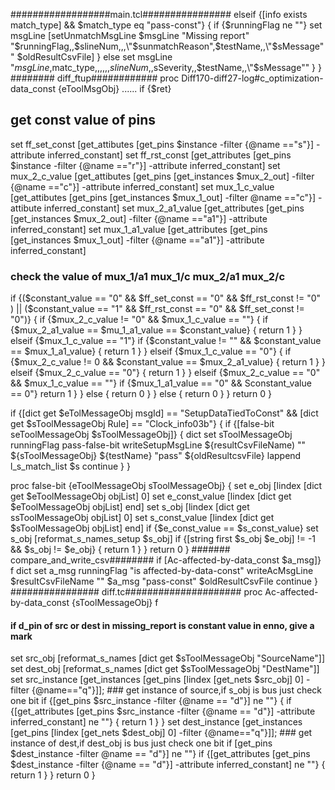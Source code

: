 ##################main.tcl################
elseif {[info exists match_type] && $match_type eq "pass-const"} {
  if {$runningFlag ne ""} 
      set msgLine [setUnmatchMsgLine $msgLine "Missing report" "$runningFlag,,$slineNum,,,\"$sunmatchReason\",$testName,,\"$sMessage\"" $oldResultCsvFile]
  } else 
    set msgLine "$msgLine,$matc_type,,,,,,$slineNum,,$sSeverity,,$testName,,\"$sMessage\""
  }
  }
######## diff_ftup############
proc Diff170-diff27-log#c_optimization-data_const {eToolMsgObj} 
......
if {$ret} 
## get const value of pins
  set ff_set_const [get_attibutes [get_pins $instance -filter {@name =="s"}] -attribute inferred_constant]
  set ff_rst_const [get_attributes [get_pins $instance -filter {@name =="r"}] -attribute inferred_constant]
  set mux_2_c_value [get_attibutes [get_pins [get_instances $mux_2_out] -filter {@name =="c"}] -attribute inferred_constant]
  set mux_1_c_value [get_attibutes [get_pins [get_instances $mux_1_out] -filter @name =="c"}] -attibute inferred_constant]
  set mux_2_a1_value [get_attributes [get_pins [get_instances $mux_2_out] -filter {@name =="a1"}] -attribute inferred_constant]
  set mux_1_a1_value [get_attributes [get_pins [get_instances $mux_1_out] -filter {@name =="a1"}] -attribute inferred_constant]
### check the value of mux_1/a1 mux_1/c mux_2/a1 mux_2/c
  if {($constant_value == "0" && $ff_set_const == "0" && $ff_rst_const != "0" ) || ($constant_value == "1" && $ff_rst_const == "0" && $ff_set_const != "0")} {
	 if {$mux_2_c_value != "0" && $mux_1_c_value == ""} {
 		if {$mux_2_a1_value == $mu_1_a1_value == $constant_value} {
		 return 1
 		}
	 } elseif {$mux_1_c_value == "1"} 
	 if {$constant_value != "" && $constant_value == $mux_1_a1_value} {
	 return 1
 	}
	 } elseif {$mux_1_c_value == "0"} {
 		if {$mux_2_c_value != 0 && $constant_value == $mux_2_a1_value} {
 		return 1
		}
	}  elseif {$mux_2_c_value == "0"} {
 	return 1
	 }
 } elseif {$mux_2_c_value == "0" && $mux_1_c_value == ""} 
 if {$mux_1_a1_value == "0" && Sconstant_value == 0"} 
 return 1
 }
 } else {
 return 0
 }
  } else {
  return 0
  }
 }
 return 0
}

 if {[dict get $eTolMessageObj msgId] == "SetupDataTiedToConst" && [dict get $sToolMessageObj Rule] == "Clock_info03b"} {
	if {[false-bit seToolMessageObj $sToolMessageObj]} {
		dict set sToolMessageObj runningFlag pass-false-bit
		writeSetupMsgLine ${resultCsvFileName) "" ${sToolMessageObj} ${testName} "pass" ${oldResultcsvFile}
		lappend l_s_match_list $s
		continue
	}
}

proc false-bit {eToolMessageObj sToolMessageObj} {
 set e_obj [lindex [dict get $eToolMessageObj objList] 0]
 set e_const_value [lindex [dict get $eToolMessageObj objList] end]
 set s_obj [lindex [dict get ssToolMessageObj objList] 0]
 set s_const_value [lindex [dict get $sToolMessageObj objList] end]
 if {$e_const_value == $s_const_value} 
set s_obj [reformat_s_names_setup $s_obj]
if {[string first $s_obj $e_obj] != -1 && $s_obj != $e_obj} {
 return 1
}
 }
 return 0
}
####### compare_and_write_csv########
if [Ac-affected-by-data_const $a_msg]} f
 dict set a_msg runningFlag "is affected-by-data-const"
 writeAcMsgLine $resultCsvFileName "" $a_msg "pass-const" $oldResultCsvFile
 continue
}
################ diff.tc#####################
proc Ac-affected-by-data_const {sToolMessageObj} f
#### if d_pin of src or dest in missing_report is constant value in enno, give a mark
 set src_obj [reformat_s_names [dict get $sToolMessageObj "SourceName"]]
 set dest_obj [reformat_s_names [dict get $sToolMessageObj "DestName"]]
 set src_instance [get_instances [get_pins [lindex [get_nets $src_obj] 0] -filter {@name=="q"}]]; ### get instance of source,if s_obj is bus just check one bit
 if {[get_pins $src_instance -filter {@name == "d"}] ne ""} {
	if {[get_attributes [get_pins $src_instance -filter {@name == "d"}] -attribute inferred_constant] ne ""} {
  	 return 1
  	}
 }
 set dest_instance [get_instances [get_pins [lindex [get_nets $dest_obj] 0] -filter {@name=="q"}]]; ### get instance of dest,if dest_obj is bus just check one bit
 if [get_pins $dest_instance -filter @name == "d"}] ne ""} 
if {[get_attributes [get_pins $dest_instance -filter {@name == "d"}] -attribute inferred_constant] ne ""} {
   return 1
  }
 }
 return 0
}
